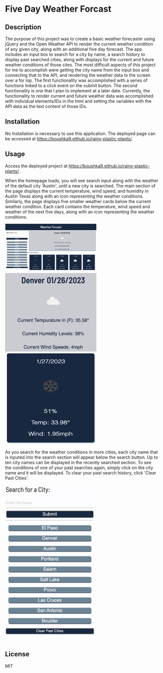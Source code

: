 # Five Day Weather Forcast

## Description
The purpose of this project was to create a basic weather forecaster using jQuery and the Open Weather API to render the current weather condition of any given city, along with an additional five day forecast. The app includes an input box to search for a city by name, a search history to display past searched cities, along with displays for the current and future weather conditions of those cites. The most difficult aspects of this project for me to accomplish were getting the city name from the input box and connecting that to the API, and rendering the weather data to the screen over a for lop. The first functionality was accomplished with a series of functions linked to a click event on the submit button. The second functionality is one that I plan to implement at a later date. Currently, the functionality to render current and future weather data was accomplished with individual elements/IDs in the html and setting the variables with the API data as the text content of those IDs. 

## Installation

No Installation is necessary to use this application. The deployed page can be accessed at https://boushka9.github.io/rainy-plastic-plants/.


## Usage

Access the deployed project at  https://boushka9.github.io/rainy-plastic-plants/ .

When the homepage loads, you will see search input along with the weather of the default city 'Austin', until a new city is searched. The main section of the page displays the current temperature, wind speed, and humidity in Austin Texas along with an icon representing the weather conditions. Similarly, the page displays five smaller weather cards below the current weather condition. Each card contains the temperature, wind speed and weather of the next five days, along with an icon representing the weather conditions.

<img src="./assets/imgs/full-page.png" alt="Search history and weather conditions displayed" width="300">

<img src="./assets/imgs/current.png" alt="Current weather conditions of Denver" width="300">  

<img src="./assets/imgs/card.png" alt="Future weather conditions of selected city" width="300" height="300">


As you search for the weather conditions in more cities, each city name that is inputed into the search section will appear below the search button. Up to ten city names can be displayed in the recently searched section. To see the conditions of one of your past searches again, simply click on the city name and it will be displayed. To clear your past search history, click 'Clear Past Cities'. 

<img src="./assets/imgs/city-history.png" alt="Search box and button, with search history below " width="300">


## License

MIT
